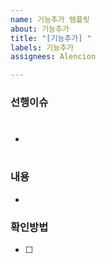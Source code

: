 ```yaml
---
name: 기능추가 템플릿
about: 기능추가
title: "[기능추가] "
labels: 기능추가
assignees: Alencion

---
```


### 선행이슈

- # 

### 내용

- 

### 확인방법

- [ ]

